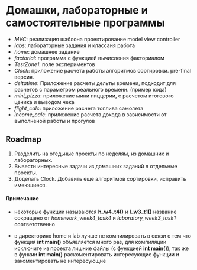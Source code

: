 # Домашки, лабораторные и самостоятельные программы

- *MVC*: реализация шаблона проектирование model view controller
- *labs*: лабораторные задания и классаня работа
- *home*: домашнее задание
- *factorial*: программа с функцией вычисления факториалом
- *TestZone1*: поле экспериментов
- *Clock*: приложение расчета работы алгоритмов сортировки. pre-final версия.
- *deltatime*: Приложение расчеты дельты времени, подходит для расчетов с параметром реального времени. (пример кода)
- *mini_pizza*: приложение мини пиццерии, с расчетом итогового ценика и выводом чека
- *flight_calc*: приложение расчета топлива самолета
- *income_calc*: приложение расчета дохода в зависимости от выполненой работы и прогулов

## Roadmap
1. Разделить на отедьные проекты по неделям, из домашних и лабораторных.
2. Вывести интересные задачи  из домашних заданий в отдельные проекты.
3. Доделать Clock. Добавить еще алгоритмов сортировки, исправить имеющиеся.

#### Примечание
- некоторые функции называются **h_w4_t4()** и **l_w3_t1()**
название сокращено от *homework_week4_task4* и *laboratory_week3_task1* соответственно

- в директориях home и lab лучше не компилировать в связи с тем что функция **int main()** объявляется много раз, 
для компиляции исключите из проекта лишние файлы (с функцией **int main()**), так же в функии **int main()** раскоментировать интересующие функции и закоментировать не интересующие
